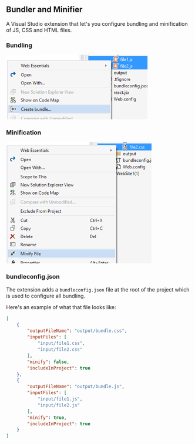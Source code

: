 ## Bundler and Minifier

A Visual Studio extension that let's you configure bundling and 
minification of JS, CSS and HTML files.

### Bundling

![Create bundle](art/contextmenu-createbundle.png)

### Minification

![Minify file](art/contextmenu-minify.png)

### bundleconfig.json

The extension adds a `bundleconfig.json` file at the root of the
project which is used to configure all bundling.

Here's an example of what that file looks like:

```json
[
	{
		"outputFileName": "output/bundle.css",
		"inputFiles": [
			"input/file1.css",
			"input/file2.css"
		],
		"minify": false,
		"includeInProject": true
	},
	{
		"outputFileName": "output/bundle.js",
		"inputFiles": [
			"input/file1.js",
			"input/file2.js"
		],
		"minify": true,
		"includeInProject": true
	}
]
```